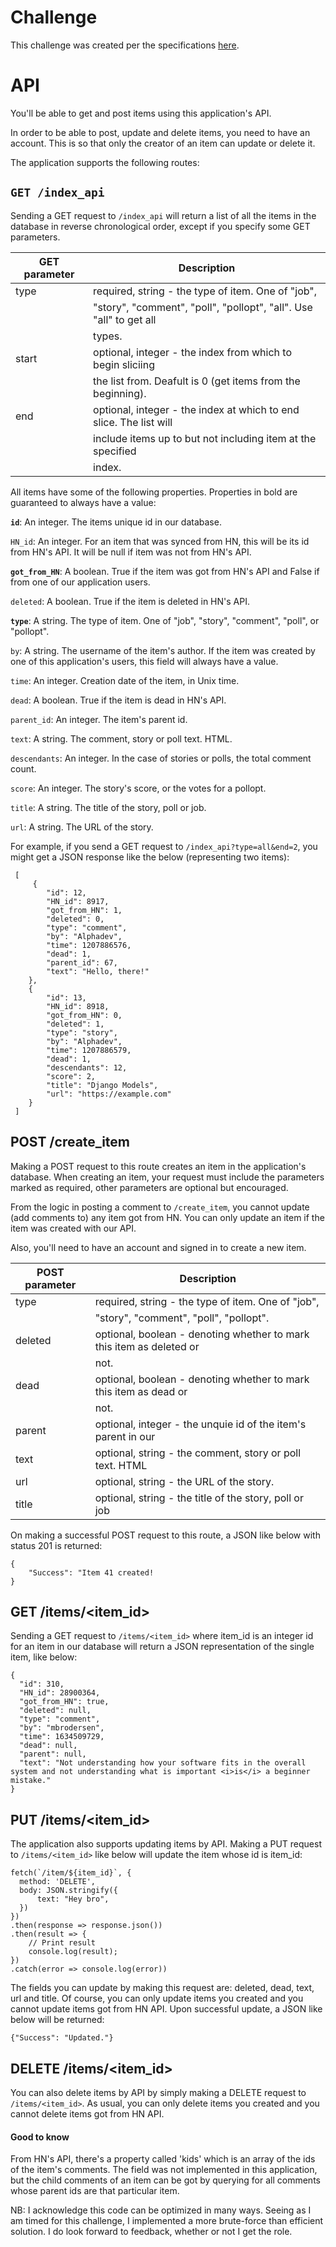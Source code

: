 # Challenge

This challenge was created per the specifications [here](https://form.jotform.com/211856214308452).


# API

You'll be able to get and post items using this application's API.

In order to be able to post, update and delete items, you need to have an account. This is so that only the creator of an item can update or delete it.


The application supports the following routes:

## `GET /index_api`

Sending a GET request to `/index_api` will return a list of all the items
in the database in reverse chronological order, except if you specify
some GET parameters.

| GET parameter   | Description       |
| ---------------   | ----------        |
| type              | required, string - the type of item. One of "job", |
|                   | "story", "comment", "poll", "pollopt", "all". Use "all" to get all |
|                   | types.             |
| start             | optional, integer - the index from which to begin sliciing |
|                   | the list from. Deafult is 0 (get items from the beginning). |
| end               | optional, integer - the index at which to end slice. The list will |
|                   | include items up to but not including item at the specified |
|                   | index. |



All items have some of the following properties. Properties in bold are guaranteed to
always have a value:

**`id`**: An integer. The items unique id in our database.

`HN_id`: An integer. For an item that was synced from HN, this will be its id from HN's API. It will be null if item was not from HN's API.

**`got_from_HN`**: A boolean. True if the item was got from HN's API and False if from one of our application users.


`deleted`: A boolean. True if the item is deleted in HN's API.

**`type`**: A string. The type of item. One of "job", "story",
"comment", "poll", or "pollopt".


`by`: A string. The username of the item's author. If the item was created by
one of this application's users, this field will always have a value.

`time`: An integer. Creation date of the item, in Unix time.

`dead`: A boolean. True if the item is dead in HN's API.

`parent_id`:  An integer. The item's parent id.

`text`: A string. The comment, story or poll text. HTML.

`descendants`: An integer. In the case of stories or polls, the total comment count.

`score`: An integer. The story's score, or the votes for a pollopt.

`title`: A string. The title of the story, poll or job.

`url`: A string. The URL of the story.


 For example, if you send a GET request to `/index_api?type=all&end=2`, you might get a JSON response like the below (representing two items):
```
 [
     {  
        "id": 12,
        "HN_id": 8917,
        "got_from_HN": 1,
        "deleted": 0,
        "type": "comment",
        "by": "Alphadev",
        "time": 1207886576,
        "dead": 1,
        "parent_id": 67,
        "text": "Hello, there!"
    },
    {
        "id": 13,
        "HN_id": 8918,
        "got_from_HN": 0,
        "deleted": 1,
        "type": "story",
        "by": "Alphadev",
        "time": 1207886579,
        "dead": 1,
        "descendants": 12,
        "score": 2,
        "title": "Django Models",
        "url": "https://example.com"
    }
 ]
 ```

## POST /create_item

Making a POST request to this route creates an item in the application's database. When creating an item, your request must include the parameters marked as required, other parameters are optional but encouraged.

From the logic in posting a comment to `/create_item`, you cannot update (add comments to) any item got from HN. You can only update an item if the item was created with our API.

Also, you'll need to have an account and signed in to create a new item.


| POST parameter   | Description        |
| ---------------   | ----------        |
| type              | required, string - the type of item. One of "job", |
|                   | "story", "comment", "poll", "pollopt". |
| deleted           | optional, boolean - denoting whether to mark this item as deleted or|
|                   | not.               |
| dead              | optional, boolean - denoting whether to mark this item as dead or|
|                   | not.               |
| parent            | optional, integer - the unquie id of the item's parent in our ||                   | database, if it exits. |
| text              | optional, string - the comment, story or poll text. HTML |
| url               | optional, string - the URL of the story. |
| title             | optional, string - the title of the story, poll or job

On making a successful POST request to this route, a JSON like below with status 201 is returned:

```
{
    "Success": "Item 41 created!
}
```


## GET /items/<item_id>

Sending a GET request to `/items/<item_id>` where item_id is an integer id for an item in our database will return a JSON representation of the single item, like below:
```
{
  "id": 310,
  "HN_id": 28900364,
  "got_from_HN": true,
  "deleted": null,
  "type": "comment",
  "by": "mbrodersen",
  "time": 1634509729,
  "dead": null,
  "parent": null,
  "text": "Not understanding how your software fits in the overall system and not understanding what is important <i>is</i> a beginner mistake."
}
```


## PUT /items/<item_id>

The application also supports updating items by API. Making a PUT request to `/items/<item_id>` like below will update the item whose id is item_id:
```
fetch(`/item/${item_id}`, {
  method: 'DELETE',
  body: JSON.stringify({
      text: "Hey bro",
  })
})
.then(response => response.json())
.then(result => {
    // Print result
    console.log(result);
})
.catch(error => console.log(error))
```

The fields you can update by making this request are: deleted, dead, text, url and title. Of course, you can only update items you created and you cannot update items got from HN API. Upon successful update, a JSON like below will be returned:
```
{"Success": "Updated."}
```


## DELETE /items/<item_id>

You can also delete items by API by simply making a DELETE request to `/items/<item_id>`. As usual, you can only delete items you created and you cannot delete items got from HN API.


#### Good to know

From HN's API, there's a property called 'kids' which is an array of the
ids of the item's comments. The field was not implemented in this application, but the child comments of an item can be got by querying for all comments whose parent ids are that particular item.


NB: I acknowledge this code can be optimized in many ways. Seeing as I am timed for this challenge, I implemented a more brute-force than efficient solution. I do look forward to feedback, whether or not I get the role.
